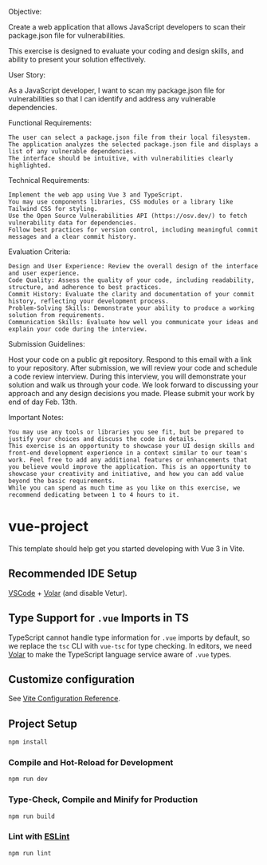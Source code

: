  Objective:

Create a web application that allows JavaScript developers to scan their package.json file for vulnerabilities.

This exercise is designed to evaluate your coding and design skills, and ability to present your solution effectively.

 

User Story:

As a JavaScript developer, I want to scan my package.json file for vulnerabilities so that I can identify and address any vulnerable dependencies.

 

Functional Requirements:

    The user can select a package.json file from their local filesystem.
    The application analyzes the selected package.json file and displays a list of any vulnerable dependencies.
    The interface should be intuitive, with vulnerabilities clearly highlighted.

 

Technical Requirements:

    Implement the web app using Vue 3 and TypeScript.
    You may use components libraries, CSS modules or a library like Tailwind CSS for styling.
    Use the Open Source Vulnerabilities API (https://osv.dev/) to fetch vulnerability data for dependencies.
    Follow best practices for version control, including meaningful commit messages and a clear commit history.

 

Evaluation Criteria:

    Design and User Experience: Review the overall design of the interface and user experience.
    Code Quality: Assess the quality of your code, including readability, structure, and adherence to best practices.
    Commit History: Evaluate the clarity and documentation of your commit history, reflecting your development process.
    Problem-Solving Skills: Demonstrate your ability to produce a working solution from requirements.
    Communication Skills: Evaluate how well you communicate your ideas and explain your code during the interview.

 

Submission Guidelines:

Host your code on a public git repository. Respond to this email with a link to your repository. After submission, we will review your code and schedule a code review interview. During this interview, you will demonstrate your solution and walk us through your code. We look forward to discussing your approach and any design decisions you made. Please submit your work by end of day Feb. 13th.

 

Important Notes:

    You may use any tools or libraries you see fit, but be prepared to justify your choices and discuss the code in details.
    This exercise is an opportunity to showcase your UI design skills and front-end development experience in a context similar to our team's work. Feel free to add any additional features or enhancements that you believe would improve the application. This is an opportunity to showcase your creativity and initiative, and how you can add value beyond the basic requirements.
    While you can spend as much time as you like on this exercise, we recommend dedicating between 1 to 4 hours to it.

    
# vue-project

This template should help get you started developing with Vue 3 in Vite.

## Recommended IDE Setup

[VSCode](https://code.visualstudio.com/) + [Volar](https://marketplace.visualstudio.com/items?itemName=Vue.volar) (and disable Vetur).

## Type Support for `.vue` Imports in TS

TypeScript cannot handle type information for `.vue` imports by default, so we replace the `tsc` CLI with `vue-tsc` for type checking. In editors, we need [Volar](https://marketplace.visualstudio.com/items?itemName=Vue.volar) to make the TypeScript language service aware of `.vue` types.

## Customize configuration

See [Vite Configuration Reference](https://vite.dev/config/).

## Project Setup

```sh
npm install
```

### Compile and Hot-Reload for Development

```sh
npm run dev
```

### Type-Check, Compile and Minify for Production

```sh
npm run build
```

### Lint with [ESLint](https://eslint.org/)

```sh
npm run lint
```
